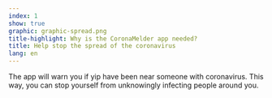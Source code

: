 ```yaml
---
index: 1
show: true
graphic: graphic-spread.png
title-highlight: Why is the CoronaMelder app needed?
title: Help stop the spread of the coronavirus
lang: en
---
```

The app will warn you if yip have been near someone with coronavirus. This way, you can stop yourself from unknowingly infecting people around you.
